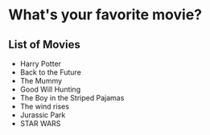 # What's your favorite movie?

## List of Movies  
- Harry Potter    
- Back to the Future
- The Mummy
- Good Will Hunting
- The Boy in the Striped Pajamas
- The wind rises
- Jurassic Park
- STAR WARS